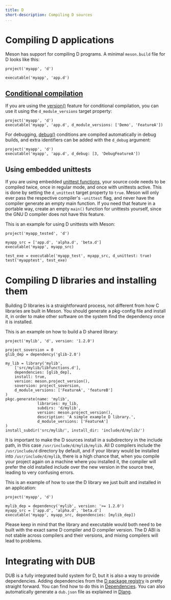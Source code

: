 ```yaml
---
title: D
short-description: Compiling D sources
...
```


# Compiling D applications

Meson has support for compiling D programs. A minimal `meson.build`
file for D looks like this:

```meson
project('myapp', 'd')

executable('myapp', 'app.d')
```

## [Conditional compilation](https://dlang.org/spec/version.html)

If you are using the [version()](https://dlang.org/spec/version.html#version-specification) feature for conditional compilation,
you can use it using the `d_module_versions` target property:
```meson
project('myapp', 'd')
executable('myapp', 'app.d', d_module_versions: ['Demo', 'FeatureA'])
```

For debugging, [debug()](https://dlang.org/spec/version.html#debug) conditions are compiled automatically in debug builds, and extra identifiers can be added with the `d_debug` argument:
```meson
project('myapp', 'd')
executable('myapp', 'app.d', d_debug: [3, 'DebugFeatureA'])
```

## Using embedded unittests

If you are using embedded [unittest functions](https://dlang.org/spec/unittest.html), your source code needs
to be compiled twice, once in regular
mode, and once with unittests active. This is done by setting the
`d_unittest` target property to `true`.
Meson will only ever pass the respective compiler's `-unittest` flag,
and never have the compiler generate an empty main function.
If you need that feature in a portable way, create an empty `main()`
function for unittests yourself, since the GNU D compiler
does not have this feature.

This is an example for using D unittests with Meson:
```meson
project('myapp_tested', 'd')

myapp_src = ['app.d', 'alpha.d', 'beta.d']
executable('myapp', myapp_src)

test_exe = executable('myapp_test', myapp_src, d_unittest: true)
test('myapptest', test_exe)
```

# Compiling D libraries and installing them

Building D libraries is a straightforward process, not different from
how C libraries are built in Meson. You should generate a pkg-config
file and install it, in order to make other software on the system
find the dependency once it is installed.

This is an example on how to build a D shared library:
```meson
project('mylib', 'd', version: '1.2.0')

project_soversion = 0
glib_dep = dependency('glib-2.0')

my_lib = library('mylib',
    ['src/mylib/libfunctions.d'],
    dependencies: [glib_dep],
    install: true,
    version: meson.project_version(),
    soversion: project_soversion,
    d_module_versions: ['FeatureA', 'featureB']
)
pkgc.generate(name: 'mylib',
              libraries: my_lib,
              subdirs: 'd/mylib',
              version: meson.project_version(),
              description: 'A simple example D library.',
              d_module_versions: ['FeatureA']
)
install_subdir('src/mylib/', install_dir: 'include/d/mylib/')
```

It is important to make the D sources install in a subdirectory in the
 include path, in this case `/usr/include/d/mylib/mylib`.
All D compilers include the `/usr/include/d` directory by default, and
 if your library would be installed into `/usr/include/d/mylib`, there
is a high chance that, when you compile your project again on a
machine where you installed it, the compiler will prefer the old
installed include over the new version in the source tree, leading to
very confusing errors.

This is an example of how to use the D library we just built and
installed in an application:
```meson
project('myapp', 'd')

mylib_dep = dependency('mylib', version: '>= 1.2.0')
myapp_src = ['app.d', 'alpha.d', 'beta.d']
executable('myapp', myapp_src, dependencies: [mylib_dep])
```

Please keep in mind that the library and executable would both need to
be built with the exact same D compiler and D compiler version. The D
ABI is not stable across compilers and their versions, and mixing
compilers will lead to problems.

# Integrating with DUB

DUB is a fully integrated build system for D, but it is also a way to
provide dependencies. Adding dependencies from the [D package registry](https://code.dlang.org/)
is pretty straight forward. You can find how to do this in
[Dependencies](Dependencies.md#some-notes-on-dub). You can also automatically
generate a `dub.json` file as explained in [Dlang](Dlang-module.md#generate_dub_file).
